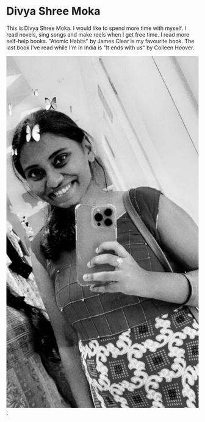 # Divya Shree Moka

This is Divya Shree Moka. I would like to spend more time with myself. I read novels, sing songs and make reels when I get free time. I read more self-help books. "Atomic Habits" by James Clear is my favourite book. The last book I've read while I'm in India is "It ends with us" by Colleen Hoover.

![mypic](divya.jpeg);